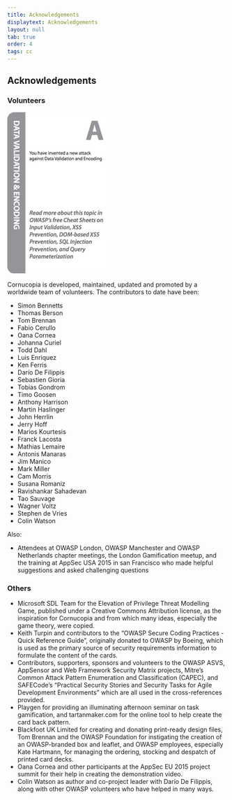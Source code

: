 ```yaml
---
title: Acknowledgements
displaytext: Acknowledgements
layout: null
tab: true
order: 4
tags: cc
---
```


## Acknowledgements

### Volunteers

<img src="assets/images/Cornucopia-card-data-A.png" alt="Cornucopia card Data Validation and Encoding- Ace" class="fa-pull-right">

Cornucopia is developed, maintained, updated and promoted by a worldwide team of volunteers. The contributors to date have been:

* Simon Bennetts
* Thomas Berson
* Tom Brennan
* Fabio Cerullo
* Oana Cornea
* Johanna Curiel
* Todd Dahl
* Luis Enriquez
* Ken Ferris
* Darío De Filippis
* Sebastien Gioria
* Tobias Gondrom
* Timo Goosen
* Anthony Harrison
* Martin Haslinger
* John Herrlin
* Jerry Hoff
* Marios Kourtesis
* Franck Lacosta
* Mathias Lemaire
* Antonis Manaras
* Jim Manico
* Mark Miller
* Cam Morris
* Susana Romaniz
* Ravishankar Sahadevan
* Tao Sauvage
* Wagner Voltz
* Stephen de Vries
* Colin Watson

Also:

* Attendees at OWASP London, OWASP Manchester and OWASP Netherlands chapter meetings, the London Gamification meetup, and the training at AppSec USA 2015 in san Francisco who made helpful suggestions and asked challenging questions

### Others

* Microsoft SDL Team for the Elevation of Privilege Threat Modelling Game, published under a Creative Commons Attribution license, as the inspiration for Cornucopia and from which many ideas, especially the game theory, were copied.
* Keith Turpin and contributors to the “OWASP Secure Coding Practices - Quick Reference Guide”, originally donated to OWASP by Boeing, which is used as the primary source of security requirements information to formulate the content of the cards.
* Contributors, supporters, sponsors and volunteers to the OWASP ASVS, AppSensor and Web Framework Security Matrix projects, Mitre’s Common Attack Pattern Enumeration and Classification (CAPEC), and SAFECode’s “Practical Security Stories and Security Tasks for Agile Development Environments” which are all used in the cross-references provided.
* Playgen for providing an illuminating afternoon seminar on task gamification, and tartanmaker.com for the online tool to help create the card back pattern.
* Blackfoot UK Limited for creating and donating print-ready design files, Tom Brennan and the OWASP Foundation for instigating the creation of an OWASP-branded box and leaflet, and OWASP employees, especially Kate Hartmann, for managing the ordering, stocking and despatch of printed card decks.
* Oana Cornea and other participants at the AppSec EU 2015 project summit for their help in creating the demonstration video.
* Colin Watson as author and co-project leader with Darío De Filippis, along with other OWASP volunteers who have helped in many ways.
